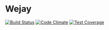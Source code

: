 # Wejay
[![Build Status](https://travis-ci.org/Iteam1337/wejay-2017.svg?branch=master)](https://travis-ci.org/Iteam1337/wejay-2017)
[![Code Climate](https://codeclimate.com/github/Iteam1337/wejay-2017/badges/gpa.svg)](https://codeclimate.com/github/Iteam1337/wejay-2017)
[![Test Coverage](https://codeclimate.com/github/Iteam1337/wejay-2017/badges/coverage.svg)](https://codeclimate.com/github/Iteam1337/wejay-2017/coverage)
